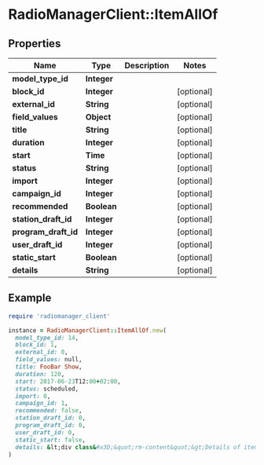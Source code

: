 # RadioManagerClient::ItemAllOf

## Properties

| Name | Type | Description | Notes |
| ---- | ---- | ----------- | ----- |
| **model_type_id** | **Integer** |  |  |
| **block_id** | **Integer** |  | [optional] |
| **external_id** | **String** |  | [optional] |
| **field_values** | **Object** |  | [optional] |
| **title** | **String** |  | [optional] |
| **duration** | **Integer** |  | [optional] |
| **start** | **Time** |  | [optional] |
| **status** | **String** |  | [optional] |
| **import** | **Integer** |  | [optional] |
| **campaign_id** | **Integer** |  | [optional] |
| **recommended** | **Boolean** |  | [optional] |
| **station_draft_id** | **Integer** |  | [optional] |
| **program_draft_id** | **Integer** |  | [optional] |
| **user_draft_id** | **Integer** |  | [optional] |
| **static_start** | **Boolean** |  | [optional] |
| **details** | **String** |  | [optional] |

## Example

```ruby
require 'radiomanager_client'

instance = RadioManagerClient::ItemAllOf.new(
  model_type_id: 14,
  block_id: 1,
  external_id: 0,
  field_values: null,
  title: FooBar Show,
  duration: 120,
  start: 2017-06-23T12:00+02:00,
  status: scheduled,
  import: 0,
  campaign_id: 1,
  recommended: false,
  station_draft_id: 0,
  program_draft_id: 0,
  user_draft_id: 0,
  static_start: false,
  details: &lt;div class&#x3D;&quot;rm-content&quot;&gt;Details of item&lt;/div&gt;\n
)
```

